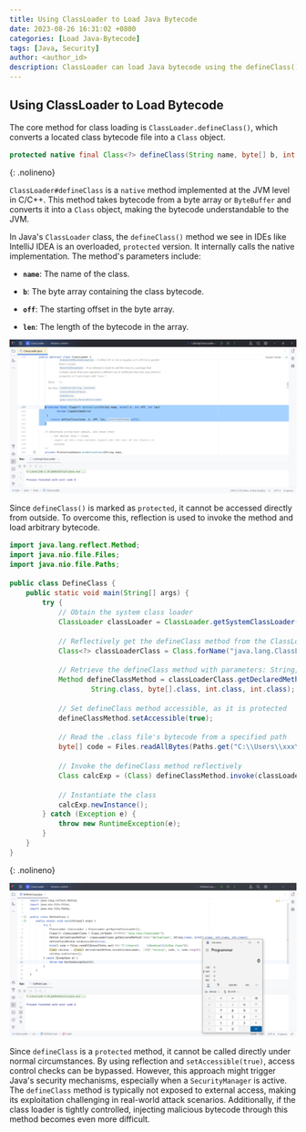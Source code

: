 ```yaml
---
title: Using ClassLoader to Load Java Bytecode
date: 2023-08-26 16:31:02 +0800
categories: [Load Java-Bytecode]
tags: [Java, Security]
author: <author_id>
description: ClassLoader can load Java bytecode using the defineClass() method, which converts byte arrays of bytecode into Class objects understandable by the JVM. Since defineClass() is a protected method, reflection is often used to access it, bypassing the usual access restrictions. The process involves obtaining the method via reflection, setting it to accessible, and passing the bytecode array along with other parameters to define a new class. This approach enables dynamic loading and execution of arbitrary bytecode.
---
```







## Using ClassLoader to Load Bytecode

The core method for class loading is `ClassLoader.defineClass()`, which converts a located class bytecode file into a `Class` object.

```java
protected native final Class<?> defineClass(String name, byte[] b, int off, int len, ProtectionDomain protectionDomain);
```
{: .nolineno}



`ClassLoader#defineClass` is a `native` method implemented at the JVM level in C/C++. This method takes bytecode from a byte array or `ByteBuffer` and converts it into a `Class` object, making the bytecode understandable to the JVM.

In Java's `ClassLoader` class, the `defineClass()` method we see in IDEs like IntelliJ IDEA is an overloaded, `protected` version. It internally calls the native implementation. The method's parameters include:

- **`name`**: The name of the class.

- **`b`**: The byte array containing the class bytecode.

- **`off`**: The starting offset in the byte array.

- **`len`**: The length of the bytecode in the array.

![](../assets/posts/2023-08-26-Using-ClassLoader-to-Load-Java-Bytecode/1.png)

Since `defineClass()` is marked as `protected`, it cannot be accessed directly from outside. To overcome this, reflection is used to invoke the method and load arbitrary bytecode.

```java
import java.lang.reflect.Method;
import java.nio.file.Files;
import java.nio.file.Paths;

public class DefineClass {
    public static void main(String[] args) {
        try {
            // Obtain the system class loader
            ClassLoader classLoader = ClassLoader.getSystemClassLoader();

            // Reflectively get the defineClass method from the ClassLoader class
            Class<?> classLoaderClass = Class.forName("java.lang.ClassLoader");

            // Retrieve the defineClass method with parameters: String, byte[], int, int
            Method defineClassMethod = classLoaderClass.getDeclaredMethod("defineClass",
                    String.class, byte[].class, int.class, int.class);

            // Set defineClass method accessible, as it is protected
            defineClassMethod.setAccessible(true);

            // Read the .class file's bytecode from a specified path
            byte[] code = Files.readAllBytes(Paths.get("C:\\Users\\xxx\\Desktop\\CalcExp.class"));

            // Invoke the defineClass method reflectively
            Class calcExp = (Class) defineClassMethod.invoke(classLoader, "CalcExp", code, 0, code.length);

            // Instantiate the class
            calcExp.newInstance();
        } catch (Exception e) {
            throw new RuntimeException(e);
        }
    }
}
```
{: .nolineno}

![](../assets/posts/2023-08-26-Using-ClassLoader-to-Load-Java-Bytecode/2.png)

Since `defineClass` is a `protected` method, it cannot be called directly under normal circumstances. By using reflection and `setAccessible(true)`, access control checks can be bypassed. However, this approach might trigger Java's security mechanisms, especially when a `SecurityManager` is active. The `defineClass` method is typically not exposed to external access, making its exploitation challenging in real-world attack scenarios. Additionally, if the class loader is tightly controlled, injecting malicious bytecode through this method becomes even more difficult.


